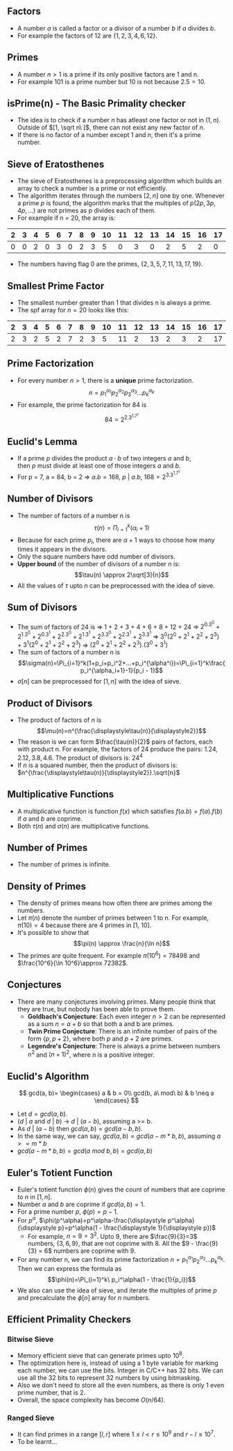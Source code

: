## Factors
- A number $a$ is called a factor or a divisor of a number $b$ if $a$ divides $b$.
- For example the factors of $12$ are $\{1, 2, 3, 4, 6, 12\}$.

## Primes
- A number $n \gt 1$ is a prime if its only positive factors are 1 and n.
- For example $101$ is a prime number but $10$ is not because $2.5=10$.

## isPrime(n) - The Basic Primality checker
- The idea is to check if a number $n$ has atleast one factor or not in $(1, n)$. Outside of $[1, \sqrt n\ ]$, there can not exist any new factor of $n$.
- If there is no factor of a number except 1 and n, then it's a prime number.

## Sieve of Eratosthenes
- The sieve of Eratosthenes is a preprocessing algorithm which builds an array to check a number is a prime or not efficiently.
- The algorithm iterates through the numbers $[2, n]$ one by one. Whenever a prime $p$ is found, the algorithm marks that the multiples of $p (2p, 3p, 4p,...)$ are not primes as p divides each of them.
- For example if n = 20, the array is:
  
| 2 | 3 | 4 | 5 | 6 | 7 | 8 | 9 | 10 | 11 | 12 | 13 | 14 | 15 | 16 | 17 | 18 | 19 | 20 |
| - | - | - | - | - | - | - | - | - | - | - | - | - | - | - | - | - | - | - |
| 0 | 0 | 2 | 0 | 3 | 0 | 2 | 3 | 5 | 0 | 3 | 0 | 2 | 5 | 2 | 0 | 3 | 0 | 5 |

- The numbers having flag 0 are the primes, $\{2, 3, 5, 7, 11, 13, 17, 19\}$.

## Smallest Prime Factor
- The smallest number greater than 1 that divides n is always a prime.
- The spf array for $n = 20$ looks like this:

| 2 | 3 | 4 | 5 | 6 | 7 | 8 | 9 | 10 | 11 | 12 | 13 | 14 | 15 | 16 | 17 | 18 | 19 | 20 |
| - | - | - | - | - | - | - | - | - | - | - | - | - | - | - | - | - | - | - |
| 2 | 3 | 2 | 5 | 2 | 7 | 2 | 3 | 5 | 11 | 2 | 13 | 2 | 3 | 2 | 17 | 2 | 19 | 2 |

## Prime Factorization
- For every number $n \gt 1$, there is a $\textbf{unique}$ prime factorization.
$$n = p_1^{\alpha_1}p_2^{\alpha_2}p_3^{\alpha_3}...p_k^{\alpha_k}$$
- For example, the prime factorization for 84 is $$84 = 2^2.3^1.7^1$$
## Euclid's Lemma
- If a prime $p$ divides the product $a⋅b$ of two integers $a$ and $b$, then $p$ must divide at least one of those integers $a$ and $b$.
- For p = 7, a = 84, b = 2 $\Rightarrow$ $a.b = 168$, $p\ |\ a.b$, $168 = 2^3.3^1.7^1$

## Number of Divisors
- The number of factors of a number n is $$\tau(n) = \Pi_{i = 1}^k(\alpha_i + 1)$$
- Because for each prime $p_i$, there are $\alpha + 1$ ways to choose how many times it appears in the divisors.
- Only the square numbers have odd number of divisors.
- **Upper bound** of the number of divisors of a number $n$ is: $$\tau(n) \approx 2\sqrt[3]{n}$$
- All the values of $\tau$ upto $n$ can be preprocessed with the idea of sieve.

## Sum of Divisors
- The sum of factors of 24 is $\Rightarrow$ 1 + 2 + 3 + 4 + 6 + 8 + 12 + 24
						$\Rightarrow$ $2^0.3^0 + 2^1.3^0 + 2^0.3^1 + 2^2.3^0 + 2^1.3^1 + 2^3.3^0 + 2^2.3^1 + 2^3.3^1$
						$\Rightarrow$ $3^0(2^0+2^1+2^2+2^3) + 3^1(2^0+2^1+2^2+2^3)$
						$\Rightarrow$ $(2^0+2^1+2^2+2^3).(3^0+3^1)$
- The sum of factors of a number n is $$\sigma(n)=\Pi_{i=1}^k(1+p_i+p_i^2+...+p_i^{\alpha^i})=\Pi_{i=1}^k\frac{p_i^{\alpha_i+1}-1}{p_i - 1}$$
- $\sigma[n]$ can be preprocessed for $[1, n]$ with the idea of sieve.

## Product of Divisors
- The product of factors of $n$ is $$\mu(n)=n^{\frac{\displaystyle\tau(n)}{\displaystyle2}}$$
- The reason is we can form $\frac{\tau(n)}{2}$ pairs of factors, each with product n. For example, the factors of 24 produce the pairs: $1.24, 2.12, 3.8, 4.6$. The product of divisors is: $24^4$
- If $n$ is a squared number, then the product of divisors is: $n^{\frac{\displaystyle\tau(n)}{\displaystyle2}}.\sqrt{n}$

## Multiplicative Functions
- A multiplicative function is function $f(x)$ which satisfies $f(a.b)=f(a).f(b)$ if $a$ and $b$ are coprime.
- Both $\tau(n)$ and $\sigma(n)$ are multiplicative functions.

## Number of Primes
- The number of primes is infinite.

## Density of Primes
- The density of primes means how often there are primes among the numbers.
- Let $\pi(n)$ denote the number of primes between 1 to n. For example, $\pi(10)=4$ because there are 4 primes in [1, 10].
- It's possible to show that $$\pi(n) \approx \frac{n}{\ln n}$$
- The primes are quite frequent. For example $\pi(10^6)=78498$ and $\frac{10^6}{\ln 10^6}\approx 72382$.

## Conjectures
- There are many conjectures involving primes. Many people think that they are true, but nobody has been able to prove them.
	- **Goldbach's Conjecture**: Each even integer $n \gt 2$ can be represented as a sum $n = a + b$ so that both a and b are primes.
	- **Twin Prime Conjecture**: There is an infinite number of pairs of the form $\{p, p + 2\}$, where both $p$ and $p + 2$ are primes.
	- **Legendre's Conjecture**: There is always a prime between numbers $n^2$ and $(n + 1)^2$, where $n$ is a positive integer.

## Euclid's Algorithm
$$ gcd(a, b)=
\begin{cases}
	a & b = 0\\
	gcd(b, a\ mod\ b) & b \neq a
\end{cases}
$$
- Let $d = gcd(a, b)$.
- $(d\ |\ a$ and $d\ |\ b)$ $\rightarrow$ $d\ |\ (a - b)$, assuming a >= b.
- As $d\ |\ (a - b)$ then $gcd(a, b) = gcd(a - b, b)$.
- In the same way, we can say, $gcd(a, b) = gcd(a - m*b, b)$, assuming $a >= m*b$
- $gcd(a - m * b, b) = gcd(a\ mod\ b, b) = gcd(a, b)$

## Euler's Totient Function
- Euler's totient function $\phi(n)$ gives the count of numbers that are coprime to $n$ in $[1, n]$.
- Number $a$ and $b$ are coprime if $gcd(a, b) = 1$.
- For a prime number $p$, $\phi(p)=p - 1$.
- For $p^\alpha$, $\phi(p^\alpha)=p^\alpha-\frac{\displaystyle p^\alpha}{\displaystyle p}=p^\alpha(1 - \frac{\displaystyle 1}{\displaystyle p})$
	- For example, $n = 9 = 3^2$. Upto $9$, there are $\frac{9}{3}=3$ numbers, $\{3, 6, 9\}$, that are not coprime with 8. All the $9 - \frac{9}{3} = 6$ numbers are coprime with $9$.
- For any number n, we can find its prime factorization $n = p_1^{\alpha_1}p_2^{\alpha_2}...p_k^{\alpha_k}$. Then we can express the formula as $$\phi(n)=\Pi_{i=1}^k\ p_i^\alpha(1 - \frac{1}{p_i})$$
- We also can use the idea of sieve, and iterate the multiples of prime $p$ and precalculate the $\phi[n]$ array for $n$ numbers.


## Efficient Primality Checkers

### Bitwise Sieve
- Memory efficient sieve that can generate primes upto $10^8$.
- The optimization here is, instead of using a 1 byte variable for marking each number, we can use the bits. Integer in C/C++ has 32 bits. We can use all the 32 bits to represent 32 numbers by using bitmasking.
- Also we don't need to store all the even numbers, as there is only 1 even prime number, that is $2$.
- Overall, the space complexity has become $O(n / 64)$.

### Ranged Sieve
- It can find primes in a range $[l, r]$ where $1 \le l < r \le 10^9$ and $r - l \le 10^7$.
- To be learnt...